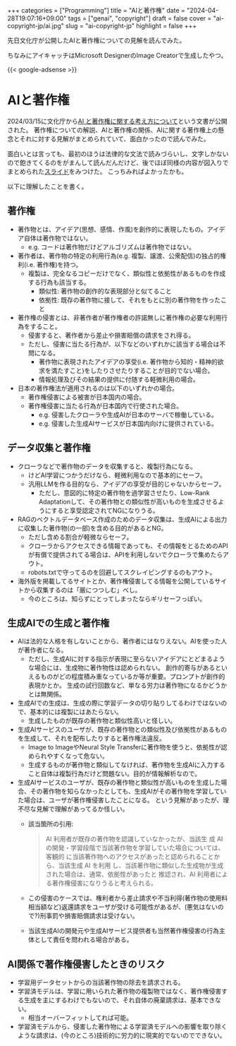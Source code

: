 +++
categories = ["Programming"]
title = "AIと著作権"
date = "2024-04-28T19:07:16+09:00"
tags = ["genai", "copyright"]
draft = false
cover = "ai-copyright-jp/ai.jpg"
slug = "ai-copyright-jp"
highlight = false
+++

先日文化庁が公開したAIと著作権についての見解を読んでみた。

<!--more-->

ちなみにアイキャッチはMicrosoft DesignerのImage Creatorで生成したやつ。

{{< google-adsense >}}

# AIと著作権
2024/03/15に文化庁から[AI と著作権に関する考え方について](https://www.bunka.go.jp/seisaku/bunkashingikai/chosakuken/hoseido/r05_07/pdf/94024201_01.pdf)という文書が公開された。
著作権についての解説、AIと著作権の関係、AIに関する著作権上の懸念とそれに対する見解がまとめられていて、面白かったので読んでみた。

面白いとは言っても、最初のほうは法律的な文法で読みづらいし、文字しかないので飽きてくるのをがまんして読んだんだけど、後でほぼ同様の内容が図入りでまとめられた[スライド](https://www.bunka.go.jp/seisaku/chosakuken/pdf/93903601_01.pdf)をみつけた。
こっちみればよかったかも。

以下に理解したことを書く。

## 著作権

- 著作物とは、アイデア(思想、感情、作風)を創作的に表現したもの。アイデア自体は著作物ではない。
    - e.g. コードは著作物だけどアルゴリズムは著作物ではない。
- 著作者は、著作物の特定の利用行為(e.g. 複製、譲渡、公衆配信)の独占的権利(i.e. 著作権)を持つ。
    - 複製は、完全なるコピーだけでなく、類似性と依拠性があるものを作成する行為も該当する。
        - 類似性: 著作物の創作的な表現部分と似てること
        - 依拠性: 既存の著作物に接して、それをもとに別の著作物を作ったこと
- 著作権の侵害とは、非著作者が著作権者の許諾無しに著作権の必要な利用行為をすること。
    - 侵害すると、著作者から差止や損害賠償の請求をされ得る。
    - ただし、侵害に当たる行為が、以下などのいずれかに該当する場合は不問になる。
        - 著作物に表現されたアイデアの享受(i.e. 著作物から知的・精神的欲求を満たすこと)をしたりさせたりすることが目的でない場合。
        - 情報処理及びその結果の提供に付随する軽微利用の場合。
- 日本の著作権法が適用されるのは以下のいずれかの場合。
    - 著作権侵害による被害が日本国内の場合。
    - 著作権侵害に当たる行為が日本国内で行使された場合。
        - e.g. 侵害したクローラや生成AIが日本のサーバで稼働している。
        - e.g. 侵害した生成AIサービスが日本国内向けに提供されている。

## データ収集と著作権

- クローラなどで著作物のデータを収集すると、複製行為になる。
    - けどAI学習につかうだけなら、軽微利用なので基本的にセーフ。
    - 汎用LLMを作る目的なら、アイデアの享受が目的じゃないからセーフ。
        - ただし、意図的に特定の著作物を過学習させたり、Low-Rank Adaptationして、その著作物との類似性が高いものを生成させるようにすると享受認定されてNGになりうる。
- RAGのベクトルデータベース作成のためのデータ収集は、生成AIによる出力に収集した著作物(の一部)を含める目的があるとNG。
    - ただし含める割合が軽微ならセーフ。
    - クローラからアクセスできる情報であっても、その情報をとるためのAPIが有償で提供されてる場合は、APIを利用しないでクローラで集めたらアウト。
    - robots.txtで守ってるのを回避してスクレイピングするのもアウト。
- 海外版を掲載してるサイトとか、著作権侵害してる情報を公開しているサイトから収集するのは「厳につつしむ」べし。
    - 今のところは、知らずにとってしまったならギリセーフっぽい。

## 生成AIでの生成と著作権

- AIは法的な人格を有しないことから、著作者にはなりえない。AIを使った人が著作者になる。
    - ただし、生成AIに対する指示が表現に至らないアイデアにとどまるような場合には、生成物に著作物性は認められない。
      創作的寄与があるといえるものがどの程度積み重なっているか等が重要。プロンプトが創作的表現かとか。
      生成の試行回数など、単なる労力は著作物になるかどうかとは無関係。
- 生成AIでの生成は、生成の際に学習データの切り貼りしてるわけではないので、基本的には複製にはあたらない。
    - 生成したものが既存の著作物と類似性高いと怪しい。
- 生成AIサービスのユーザが、既存の著作物との類似性及び依拠性があるものを生成して、それを配布したりすると著作権法違反。
    - Image to ImageやNeural Style Transferに著作物を使うと、依拠性が認められやすくなって危ない。
    - 生成するものが著作物と類似してなければ、著作物を生成AIに入力すること自体は複製行為だけど問題ない。目的が情報解析なので。
- 生成AIサービスのユーザが、既存の著作物と類似性が高いものを生成した場合、その著作物を知らなかったとしても、生成AIがその著作物を学習していた場合は、ユーザが著作権侵害したことになる。
  という見解があったが、理不尽な見解で理解があってるか怪しい。
    - 該当箇所の引用:

        > AI 利用者が既存の著作物を認識していなかったが、当該生
        > 成 AI の開発・学習段階で当該著作物を学習していた場合については、客観的
        > に当該著作物へのアクセスがあったと認められることから、当該生成 AI を利用
        > し、当該著作物に類似した生成物が生成された場合は、通常、依拠性があったと
        > 推認され、AI 利用者による著作権侵害になりうると考えられる。

    - この侵害のケースでは、権利者から差止請求や不当利得(著作物の使用料相当額など)返還請求をユーザが受ける可能性があるが、(悪気はないので?)刑事罰や損害賠償請求は受けない。
    - 当該生成AIの開発元や生成AIサービス提供者も当然著作権侵害の行為主体として責任を問われる場合がある。

## AI関係で著作権侵害したときのリスク

- 学習用データセットからの当該著作物の除去を請求される。
- 学習済モデルは、学習に用いられた著作物の複製物ではなく、著作権侵害する生成を主にするわけでもないので、それ自体の廃棄請求は、基本できない。
    - 相当オーバーフィットしてれば可能。
- 学習済モデルから、侵害した著作物による学習済モデルへの影響を取り除くような請求は、(今のところ)技術的に労力的に現実的でないのでできない。
